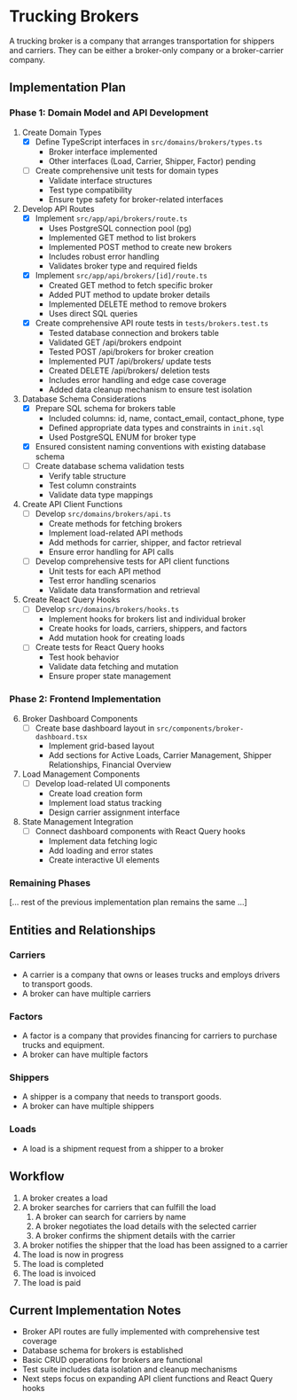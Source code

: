 # Trucking Brokers
A trucking broker is a company that arranges transportation for shippers and carriers. They can be either a broker-only company or a broker-carrier company.

## Implementation Plan

### Phase 1: Domain Model and API Development
1. Create Domain Types
   - [x] Define TypeScript interfaces in `src/domains/brokers/types.ts`
     * Broker interface implemented
     * Other interfaces (Load, Carrier, Shipper, Factor) pending
   - [ ] Create comprehensive unit tests for domain types
     * Validate interface structures
     * Test type compatibility
     * Ensure type safety for broker-related interfaces

2. Develop API Routes
   - [x] Implement `src/app/api/brokers/route.ts`
     * Uses PostgreSQL connection pool (pg)
     * Implemented GET method to list brokers
     * Implemented POST method to create new brokers
     * Includes robust error handling
     * Validates broker type and required fields
   - [x] Implement `src/app/api/brokers/[id]/route.ts`
     * Created GET method to fetch specific broker
     * Added PUT method to update broker details
     * Implemented DELETE method to remove brokers
     * Uses direct SQL queries
   - [x] Create comprehensive API route tests in `tests/brokers.test.ts`
     * Tested database connection and brokers table
     * Validated GET /api/brokers endpoint
     * Tested POST /api/brokers for broker creation
     * Implemented PUT /api/brokers/<id> update tests
     * Created DELETE /api/brokers/<id> deletion tests
     * Includes error handling and edge case coverage
     * Added data cleanup mechanism to ensure test isolation

3. Database Schema Considerations
   - [x] Prepare SQL schema for brokers table
     * Included columns: id, name, contact_email, contact_phone, type
     * Defined appropriate data types and constraints in `init.sql`
     * Used PostgreSQL ENUM for broker type
   - [x] Ensured consistent naming conventions with existing database schema
   - [ ] Create database schema validation tests
     * Verify table structure
     * Test column constraints
     * Validate data type mappings

4. Create API Client Functions
   - [ ] Develop `src/domains/brokers/api.ts`
     * Create methods for fetching brokers
     * Implement load-related API methods
     * Add methods for carrier, shipper, and factor retrieval
     * Ensure error handling for API calls
   - [ ] Develop comprehensive tests for API client functions
     * Unit tests for each API method
     * Test error handling scenarios
     * Validate data transformation and retrieval

5. Create React Query Hooks
   - [ ] Develop `src/domains/brokers/hooks.ts`
     * Implement hooks for brokers list and individual broker
     * Create hooks for loads, carriers, shippers, and factors
     * Add mutation hook for creating loads
   - [ ] Create tests for React Query hooks
     * Test hook behavior
     * Validate data fetching and mutation
     * Ensure proper state management

### Phase 2: Frontend Implementation
6. Broker Dashboard Components
   - [ ] Create base dashboard layout in `src/components/broker-dashboard.tsx`
     * Implement grid-based layout
     * Add sections for Active Loads, Carrier Management, Shipper Relationships, Financial Overview

7. Load Management Components
   - [ ] Develop load-related UI components
     * Create load creation form
     * Implement load status tracking
     * Design carrier assignment interface

8. State Management Integration
   - [ ] Connect dashboard components with React Query hooks
     * Implement data fetching logic
     * Add loading and error states
     * Create interactive UI elements

### Remaining Phases
[... rest of the previous implementation plan remains the same ...]

## Entities and Relationships

### Carriers
- A carrier is a company that owns or leases trucks and employs drivers to transport goods.
- A broker can have multiple carriers

### Factors
- A factor is a company that provides financing for carriers to purchase trucks and equipment.
- A broker can have multiple factors

### Shippers
- A shipper is a company that needs to transport goods.
- A broker can have multiple shippers

### Loads
- A load is a shipment request from a shipper to a broker

## Workflow
1. A broker creates a load
2. A broker searches for carriers that can fulfill the load
   1. A broker can search for carriers by name
   2. A broker negotiates the load details with the selected carrier
   3. A broker confirms the shipment details with the carrier
3. A broker notifies the shipper that the load has been assigned to a carrier
4. The load is now in progress
5. The load is completed
6. The load is invoiced
7. The load is paid

## Current Implementation Notes
- Broker API routes are fully implemented with comprehensive test coverage
- Database schema for brokers is established
- Basic CRUD operations for brokers are functional
- Test suite includes data isolation and cleanup mechanisms
- Next steps focus on expanding API client functions and React Query hooks
